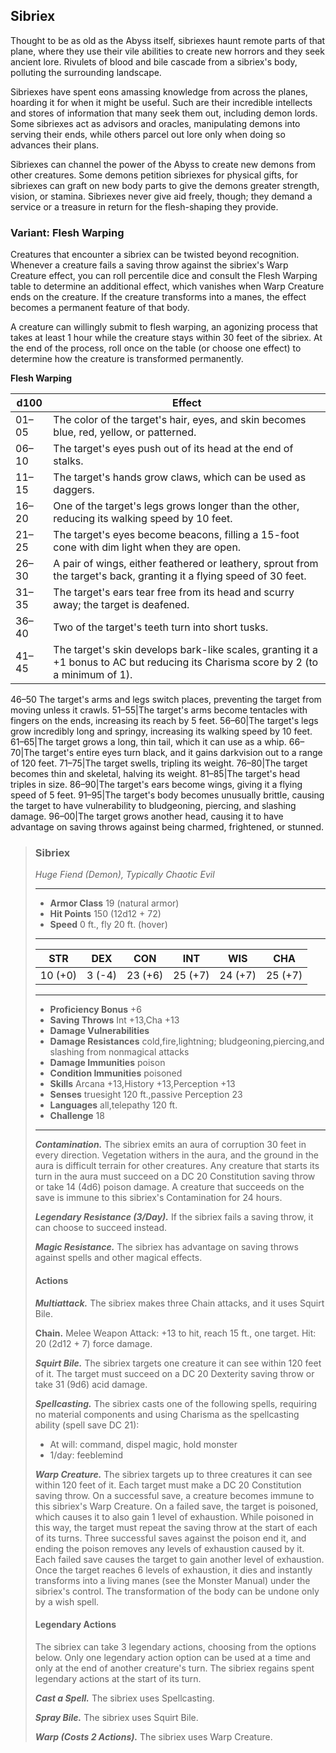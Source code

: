 ## Sibriex
Thought to be as old as the Abyss itself, sibriexes haunt remote parts of that plane, where they use their vile abilities to create new horrors and they seek ancient lore. Rivulets of blood and bile cascade from a sibriex's body, polluting the surrounding landscape.

Sibriexes have spent eons amassing knowledge from across the planes, hoarding it for when it might be useful. Such are their incredible intellects and stores of information that many seek them out, including demon lords. Some sibriexes act as advisors and oracles, manipulating demons into serving their ends, while others parcel out lore only when doing so advances their plans.

Sibriexes can channel the power of the Abyss to create new demons from other creatures. Some demons petition sibriexes for physical gifts, for sibriexes can graft on new body parts to give the demons greater strength, vision, or stamina. Sibriexes never give aid freely, though; they demand a service or a treasure in return for the flesh-shaping they provide.

### Variant: Flesh Warping
Creatures that encounter a sibriex can be twisted beyond recognition. Whenever a creature fails a saving throw against the sibriex's Warp Creature effect, you can roll percentile dice and consult the Flesh Warping table to determine an additional effect, which vanishes when Warp Creature ends on the creature. If the creature transforms into a manes, the effect becomes a permanent feature of that body.

A creature can willingly submit to flesh warping, an agonizing process that takes at least 1 hour while the creature stays within 30 feet of the sibriex. At the end of the process, roll once on the table (or choose one effect) to determine how the creature is transformed permanently.

**Flesh Warping**

d100 | Effect
---- | ------
01–05|The color of the target's hair, eyes, and skin becomes blue, red, yellow, or patterned.
06–10|The target's eyes push out of its head at the end of stalks.
11–15|The target's hands grow claws, which can be used as daggers.
16–20|One of the target's legs grows longer than the other, reducing its walking speed by 10 feet.
21–25|The target's eyes become beacons, filling a 15-foot cone with dim light when they are open.
26–30|A pair of wings, either feathered or leathery, sprout from the target's back, granting it a flying speed of 30 feet.
31–35|The target's ears tear free from its head and scurry away; the target is deafened.
36–40|Two of the target's teeth turn into short tusks.
41–45|The target's skin develops bark-like scales, granting it a +1 bonus to AC but reducing its Charisma score by 2 (to a minimum of 1).
46–50	The target's arms and legs switch places, preventing the target from moving unless it crawls.
51–55|The target's arms become tentacles with fingers on the ends, increasing its reach by 5 feet.
56–60|The target's legs grow incredibly long and springy, increasing its walking speed by 10 feet.
61–65|The target grows a long, thin tail, which it can use as a whip.
66–70|The target's entire eyes turn black, and it gains darkvision out to a range of 120 feet.
71–75|The target swells, tripling its weight.
76–80|The target becomes thin and skeletal, halving its weight.
81–85|The target's head triples in size.
86–90|The target's ears become wings, giving it a flying speed of 5 feet.
91–95|The target's body becomes unusually brittle, causing the target to have vulnerability to bludgeoning, piercing, and slashing damage.
96–00|The target grows another head, causing it to have advantage on saving throws against being charmed, frightened, or stunned.


>### Sibriex
>*Huge Fiend (Demon), Typically Chaotic Evil*
>___
>- **Armor Class** 19 (natural armor)
>- **Hit Points** 150 (12d12 + 72)
>- **Speed** 0 ft., fly 20 ft. (hover)
>___
>|**STR**|**DEX**|**CON**|**INT**|**WIS**|**CHA**|
>|:---:|:---:|:---:|:---:|:---:|:---:|
>|10 (+0)|3 (-4)|23 (+6)|25 (+7)|24 (+7)|25 (+7)|
>
>___
>- **Proficiency Bonus** +6
>- **Saving Throws** Int +13,Cha +13
>- **Damage Vulnerabilities** 
>- **Damage Resistances** cold,fire,lightning; bludgeoning,piercing,and slashing from nonmagical attacks
>- **Damage Immunities** poison
>- **Condition Immunities** poisoned
>- **Skills** Arcana +13,History +13,Perception +13
>- **Senses** truesight 120 ft.,passive Perception 23
>- **Languages** all,telepathy 120 ft.
>- **Challenge** 18
>___
>***Contamination.*** The sibriex emits an aura of corruption 30 feet in every direction. Vegetation withers in the aura, and the ground in the aura is difficult terrain for other creatures. Any creature that starts its turn in the aura must succeed on a DC 20 Constitution saving throw or take 14 (4d6) poison damage. A creature that succeeds on the save is immune to this sibriex's Contamination for 24 hours.
>
>***Legendary Resistance (3/Day).*** If the sibriex fails a saving throw, it can choose to succeed instead.
>
>***Magic Resistance.*** The sibriex has advantage on saving throws against spells and other magical effects.
>
>#### Actions
>***Multiattack.*** The sibriex makes three Chain attacks, and it uses Squirt Bile.
>
>**Chain.** Melee Weapon Attack: +13 to hit, reach 15 ft., one target. Hit: 20 (2d12 + 7) force damage.
>
>***Squirt Bile.*** The sibriex targets one creature it can see within 120 feet of it. The target must succeed on a DC 20 Dexterity saving throw or take 31 (9d6) acid damage.
>
>***Spellcasting.*** The sibriex casts one of the following spells, requiring no material components and using Charisma as the spellcasting ability (spell save DC 21):
>* At will: command, dispel magic, hold monster
>* 1/day: feeblemind
>
>***Warp Creature.*** The sibriex targets up to three creatures it can see within 120 feet of it. Each target must make a DC 20 Constitution saving throw. On a successful save, a creature becomes immune to this sibriex's Warp Creature. On a failed save, the target is poisoned, which causes it to also gain 1 level of exhaustion. While poisoned in this way, the target must repeat the saving throw at the start of each of its turns. Three successful saves against the poison end it, and ending the poison removes any levels of exhaustion caused by it. Each failed save causes the target to gain another level of exhaustion. Once the target reaches 6 levels of exhaustion, it dies and instantly transforms into a living manes (see the Monster Manual) under the sibriex's control. The transformation of the body can be undone only by a wish spell.
>
>#### Legendary Actions
>The sibriex can take 3 legendary actions, choosing from the options below. Only one legendary action option can be used at a time and only at the end of another creature's turn. The sibriex regains spent legendary actions at the start of its turn.
>
>***Cast a Spell.*** The sibriex uses Spellcasting.
>
>***Spray Bile.*** The sibriex uses Squirt Bile.
>
>***Warp (Costs 2 Actions).*** The sibriex uses Warp Creature.
>
